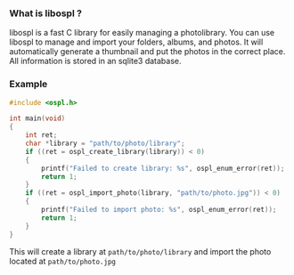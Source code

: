 ### What is libospl ?

libospl is a fast C library for easily managing a photolibrary. You can use libospl to manage and import your folders, albums, and photos. It will automatically generate a thumbnail and put the photos in the correct place. All information is stored in an sqlite3 database.

### Example 
```c
#include <ospl.h>

int main(void)
{
	int ret;
	char *library = "path/to/photo/library";
	if ((ret = ospl_create_library(library)) < 0)
	{
		printf("Failed to create library: %s", ospl_enum_error(ret));
		return 1;
	}
	if ((ret = ospl_import_photo(library, "path/to/photo.jpg")) < 0)
	{
		printf("Failed to import photo: %s", ospl_enum_error(ret));
		return 1;
	}
}
```

This will create a library at `path/to/photo/library` and import the photo located at `path/to/photo.jpg`
